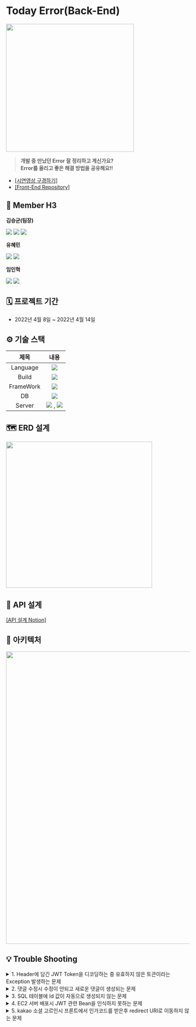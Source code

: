 # Today Error(Back-End)
<img src="https://user-images.githubusercontent.com/98294357/164405876-6fce0b10-d224-4297-a91a-9de6218cec24.png" width="350">

>**개발 중 만났던 Error 잘 정리하고 계신가요?  
>Error를 올리고 좋은 해결 방법을 공유해요!!**

- [\[시연영상 구경하기\]](https://www.youtube.com/watch?v=FSioCT4Zne4&t=3s) 
- [\[Front-End Repository\]](https://github.com/TodayError/TodayErrorFrontReact)
  
## 👥 Member H3

**김승균(팀장)**
<p>
  
[<img src="https://img.shields.io/badge/Github-181717?style=flat-square&logo=Github&logoColor=white">](https://github.com/akrwkdrrr99)
<img src="https://img.shields.io/badge/SpringBoot-6DB33F?style=flat-square&logo=springboot&logoColor=white"/>
<img src="https://img.shields.io/badge/PhotoShop-31A8FF?style=flat-square&logo=AdobePhotoshop&logoColor=white"/>
</p>

**유혜민**
<p>
  
[<img src="https://img.shields.io/badge/Github-181717?style=flat-square&logo=Github&logoColor=white">](https://github.com/hyemco)
<img src="https://img.shields.io/badge/SpringBoot-6DB33F?style=flat-square&logo=springboot&logoColor=white"/>
</p>

**임인혁**
<p>
  
[<img src="https://img.shields.io/badge/Github-181717?style=flat-square&logo=Github&logoColor=white">](https://github.com/Dplo1514)
<img src="https://img.shields.io/badge/SpringBoot-6DB33F?style=flat-square&logo=springboot&logoColor=white"/>
</p>

## 🗓 프로젝트 기간
- 2022년 4월 8일 ~ 2022년 4월 14일

## ⚙️ 기술 스택

|제목|내용|
|:---:|:---:|
|Language|<img src="https://img.shields.io/badge/Java-007396?style=flat-square&logo=java&logoColor=white"/>|
|Build|<img src="https://img.shields.io/badge/Gralde-02303A?style=flat-square&logo=Gradle&logoColor=white"/>|
|FrameWork|<img src="https://img.shields.io/badge/SpringBoot-6DB33F?style=flat-square&logo=springboot&logoColor=white"/>|
|DB|<img src="https://img.shields.io/badge/MySQL-4479A1?style=flat-square&logo=MySQL&logoColor=white"/>|
|Server|<img src="https://img.shields.io/badge/Amazon AWS-232F3E?style=flat-square&logo=Amazon AWS&logoColor=white"/> , <img src="https://img.shields.io/badge/Amazon S3-569A31?style=flat-square&logo=Amazon S3&logoColor=white"/>|

## 🗺 ERD 설계
<img src="https://user-images.githubusercontent.com/89297942/163099424-f8e29d37-1a53-4cab-af1a-ba24d1aae123.png" width="400">

## 📌 API 설계
[\[API 설계 Notion\]](https://www.notion.so/API-a825b104631046bebc938960d1b206be)

## 🧩 아키텍처
<img src="https://user-images.githubusercontent.com/67248249/163121619-6a2665cb-c4a7-45ba-9743-191b5031410a.png" width="800"> 


## 💡 Trouble Shooting
<details>
<summary>1. Header에 담긴 JWT Token을 디코딩하는 중 유효하지 않은 토큰이라는 Exception 발생하는 문제</summary>
<br>
<div>
<b> Token을 Header에서 바로 받아와 Service 쪽에서 디코딩하는 방법으로 해결</b>  
  <div class="colorscripter-code" style="color:#010101;font-family:Consolas, 'Liberation Mono', Menlo, Courier, monospace !important; position:relative !important;overflow:auto"><table class="colorscripter-code-table" style="margin:0;padding:0;border:none;background-color:#fafafa;border-radius:4px;" cellspacing="0" cellpadding="0"><tr><td style="padding:6px;border-right:2px solid #e5e5e5"><div style="margin:0;padding:0;word-break:normal;text-align:right;color:#666;font-family:Consolas, 'Liberation Mono', Menlo, Courier, monospace !important;line-height:130%"><div style="line-height:130%">1</div><div style="line-height:130%">2</div><div style="line-height:130%">3</div><div style="line-height:130%">4</div><div style="line-height:130%">5</div><div style="line-height:130%">6</div><div style="line-height:130%">7</div><div style="line-height:130%">8</div><div style="line-height:130%">9</div><div style="line-height:130%">10</div><div style="line-height:130%">11</div><div style="line-height:130%">12</div><div style="line-height:130%">13</div><div style="line-height:130%">14</div><div style="line-height:130%">15</div><div style="line-height:130%">16</div><div style="line-height:130%">17</div><div style="line-height:130%">18</div><div style="line-height:130%">19</div><div style="line-height:130%">20</div><div style="line-height:130%">21</div><div style="line-height:130%">22</div><div style="line-height:130%">23</div><div style="line-height:130%">24</div><div style="line-height:130%">25</div><div style="line-height:130%">26</div></div></td><td style="padding:6px 0;text-align:left"><div style="margin:0;padding:0;color:#010101;font-family:Consolas, 'Liberation Mono', Menlo, Courier, monospace !important;line-height:130%"><div style="padding:0 6px; white-space:pre; line-height:130%"><span style="color:#999999">//&nbsp;수정&nbsp;전&nbsp;코드</span></div><div style="padding:0 6px; white-space:pre; line-height:130%">@DeleteMapping(<span style="color:#63a35c">"/posts/{postId}"</span>)</div><div style="padding:0 6px; white-space:pre; line-height:130%"><span style="color:#a71d5d">public</span>&nbsp;ResponseEntity<span style="color:#0086b3"></span><span style="color:#a71d5d">&lt;</span>HttpStatus<span style="color:#0086b3"></span><span style="color:#a71d5d">&gt;</span>&nbsp;postDelete(@PathVariable&nbsp;Long&nbsp;postId&nbsp;,&nbsp;</div><div style="padding:0 6px; white-space:pre; line-height:130%">&nbsp;&nbsp;&nbsp;&nbsp;&nbsp;&nbsp;&nbsp;&nbsp;&nbsp;&nbsp;&nbsp;&nbsp;&nbsp;&nbsp;&nbsp;&nbsp;&nbsp;&nbsp;&nbsp;&nbsp;&nbsp;&nbsp;&nbsp;&nbsp;&nbsp;&nbsp;&nbsp;&nbsp;&nbsp;&nbsp;&nbsp;&nbsp;&nbsp;&nbsp;&nbsp;&nbsp;&nbsp;&nbsp;&nbsp;&nbsp;&nbsp;&nbsp;&nbsp;&nbsp;&nbsp;@AuthenticationPrincipal&nbsp;UserDetailsImpl){</div><div style="padding:0 6px; white-space:pre; line-height:130%">&nbsp;&nbsp;&nbsp;<span style="color:#a71d5d">return</span>&nbsp;postService.delete(postId&nbsp;,&nbsp;user);</div><div style="padding:0 6px; white-space:pre; line-height:130%">}</div><div style="padding:0 6px; white-space:pre; line-height:130%">&nbsp;</div><div style="padding:0 6px; white-space:pre; line-height:130%"><span style="color:#999999">//&nbsp;수정&nbsp;후&nbsp;코드</span></div><div style="padding:0 6px; white-space:pre; line-height:130%">@DeleteMapping(<span style="color:#63a35c">"/posts/{postId}"</span>)</div><div style="padding:0 6px; white-space:pre; line-height:130%"><span style="color:#a71d5d">public</span>&nbsp;ResponseEntity<span style="color:#0086b3"></span><span style="color:#a71d5d">&lt;</span>HttpStatus<span style="color:#0086b3"></span><span style="color:#a71d5d">&gt;</span>&nbsp;postDelete(@PathVariable&nbsp;Long&nbsp;postId&nbsp;,&nbsp;</div><div style="padding:0 6px; white-space:pre; line-height:130%">&nbsp;&nbsp;&nbsp;&nbsp;&nbsp;&nbsp;&nbsp;&nbsp;&nbsp;&nbsp;&nbsp;&nbsp;&nbsp;&nbsp;&nbsp;&nbsp;&nbsp;&nbsp;&nbsp;&nbsp;&nbsp;&nbsp;&nbsp;&nbsp;&nbsp;&nbsp;&nbsp;&nbsp;&nbsp;&nbsp;&nbsp;&nbsp;&nbsp;&nbsp;&nbsp;&nbsp;&nbsp;&nbsp;&nbsp;&nbsp;&nbsp;&nbsp;&nbsp;&nbsp;&nbsp;@RequestHeader(<span style="color:#63a35c">"Authorization"</span>)&nbsp;<span style="color:#066de2">String</span>&nbsp;user){</div><div style="padding:0 6px; white-space:pre; line-height:130%">&nbsp;&nbsp;&nbsp;<span style="color:#a71d5d">return</span>&nbsp;postService.delete(postId&nbsp;,&nbsp;user);</div><div style="padding:0 6px; white-space:pre; line-height:130%">}</div><div style="padding:0 6px; white-space:pre; line-height:130%">&nbsp;</div><div style="padding:0 6px; white-space:pre; line-height:130%">@Transactional</div><div style="padding:0 6px; white-space:pre; line-height:130%"><span style="color:#a71d5d">public</span>&nbsp;ResponseEntity<span style="color:#0086b3"></span><span style="color:#a71d5d">&lt;</span>HttpStatus<span style="color:#0086b3"></span><span style="color:#a71d5d">&gt;</span>&nbsp;delete(Long&nbsp;postId,&nbsp;<span style="color:#066de2">String</span>&nbsp;user)&nbsp;{</div><div style="padding:0 6px; white-space:pre; line-height:130%">&nbsp;&nbsp;&nbsp;&nbsp;Post&nbsp;post&nbsp;<span style="color:#0086b3"></span><span style="color:#a71d5d">=</span>&nbsp;postRepository.findById(postId).orElseThrow(</div><div style="padding:0 6px; white-space:pre; line-height:130%">&nbsp;&nbsp;&nbsp;&nbsp;&nbsp;&nbsp;&nbsp;&nbsp;&nbsp;&nbsp;&nbsp;&nbsp;()&nbsp;<span style="color:#0086b3"></span><span style="color:#a71d5d">-</span><span style="color:#0086b3"></span><span style="color:#a71d5d">&gt;</span>&nbsp;<span style="color:#a71d5d">new</span>&nbsp;NullPointerException(<span style="color:#63a35c">"찾으시는&nbsp;게시글이&nbsp;존재하지&nbsp;않습니다."</span>));</div><div style="padding:0 6px; white-space:pre; line-height:130%">&nbsp;&nbsp;&nbsp;&nbsp;<span style="color:#999999">//&nbsp;토큰&nbsp;디코딩</span></div><div style="padding:0 6px; white-space:pre; line-height:130%">&nbsp;&nbsp;&nbsp;&nbsp;<span style="color:#066de2">String</span>&nbsp;username&nbsp;<span style="color:#0086b3"></span><span style="color:#a71d5d">=</span>&nbsp;jwtDecoder.decodeUsername(user);</div><div style="padding:0 6px; white-space:pre; line-height:130%">&nbsp;&nbsp;&nbsp;&nbsp;</div><div style="padding:0 6px; white-space:pre; line-height:130%">&nbsp;&nbsp;&nbsp;&nbsp;validateCheckUser(username,&nbsp;post);</div><div style="padding:0 6px; white-space:pre; line-height:130%">&nbsp;&nbsp;&nbsp;&nbsp;postRepository.delete(post);</div><div style="padding:0 6px; white-space:pre; line-height:130%">&nbsp;&nbsp;&nbsp;&nbsp;awsS3Service.deleteFile(post.getImageFilename());</div><div style="padding:0 6px; white-space:pre; line-height:130%">&nbsp;&nbsp;&nbsp;&nbsp;<span style="color:#a71d5d">return</span>&nbsp;<span style="color:#a71d5d">new</span>&nbsp;ResponseEntity(HttpStatus.OK);</div><div style="padding:0 6px; white-space:pre; line-height:130%">}</div></div><div style="text-align:right;margin-top:-13px;margin-right:5px;font-size:9px;font-style:italic"></div></td></tr></table></div>
</div>
</details>

<details>
<summary>2. 댓글 수정시 수정이 안되고 새로운 댓글이 생성되는 문제</summary>
<br>
<div>
 <b>CommentService에서 create 메소드를 update로 변경해서 해결</b>
  <div class="colorscripter-code" style="color:#010101;font-family:Consolas, 'Liberation Mono', Menlo, Courier, monospace !important; position:relative !important;overflow:auto"><table class="colorscripter-code-table" style="margin:0;padding:0;border:none;background-color:#fafafa;border-radius:4px;" cellspacing="0" cellpadding="0"><tr><td style="padding:6px;border-right:2px solid #e5e5e5"><div style="margin:0;padding:0;word-break:normal;text-align:right;color:#666;font-family:Consolas, 'Liberation Mono', Menlo, Courier, monospace !important;line-height:130%"><div style="line-height:130%">1</div><div style="line-height:130%">2</div><div style="line-height:130%">3</div><div style="line-height:130%">4</div><div style="line-height:130%">5</div><div style="line-height:130%">6</div><div style="line-height:130%">7</div><div style="line-height:130%">8</div><div style="line-height:130%">9</div><div style="line-height:130%">10</div><div style="line-height:130%">11</div><div style="line-height:130%">12</div><div style="line-height:130%">13</div><div style="line-height:130%">14</div><div style="line-height:130%">15</div><div style="line-height:130%">16</div><div style="line-height:130%">17</div><div style="line-height:130%">18</div><div style="line-height:130%">19</div><div style="line-height:130%">20</div><div style="line-height:130%">21</div><div style="line-height:130%">22</div><div style="line-height:130%">23</div><div style="line-height:130%">24</div><div style="line-height:130%">25</div><div style="line-height:130%">26</div><div style="line-height:130%">27</div><div style="line-height:130%">28</div><div style="line-height:130%">29</div><div style="line-height:130%">30</div><div style="line-height:130%">31</div><div style="line-height:130%">32</div><div style="line-height:130%">33</div><div style="line-height:130%">34</div><div style="line-height:130%">35</div><div style="line-height:130%">36</div></div></td><td style="padding:6px 0;text-align:left"><div style="margin:0;padding:0;color:#010101;font-family:Consolas, 'Liberation Mono', Menlo, Courier, monospace !important;line-height:130%"><div style="padding:0 6px; white-space:pre; line-height:130%"><span style="color:#999999">//&nbsp;수정&nbsp;전&nbsp;코드</span></div><div style="padding:0 6px; white-space:pre; line-height:130%">@Transactional</div><div style="padding:0 6px; white-space:pre; line-height:130%"><span style="color:#a71d5d">public</span>&nbsp;ResponseEntity&nbsp;update(Long&nbsp;id,&nbsp;<span style="color:#066de2">String</span>&nbsp;username,&nbsp;CommentDto&nbsp;requestDto)&nbsp;{</div><div style="padding:0 6px; white-space:pre; line-height:130%">&nbsp;&nbsp;&nbsp;&nbsp;Comment&nbsp;comment&nbsp;<span style="color:#0086b3"></span><span style="color:#a71d5d">=</span>&nbsp;commentRepository.findById(id).orElseThrow(</div><div style="padding:0 6px; white-space:pre; line-height:130%">&nbsp;&nbsp;&nbsp;&nbsp;&nbsp;&nbsp;&nbsp;&nbsp;&nbsp;&nbsp;&nbsp;&nbsp;()&nbsp;<span style="color:#0086b3"></span><span style="color:#a71d5d">-</span><span style="color:#0086b3"></span><span style="color:#a71d5d">&gt;</span>&nbsp;<span style="color:#a71d5d">new</span>&nbsp;IllegalArgumentException(<span style="color:#63a35c">"존재하지&nbsp;않습니다."</span>)</div><div style="padding:0 6px; white-space:pre; line-height:130%">&nbsp;&nbsp;&nbsp;&nbsp;);</div><div style="padding:0 6px; white-space:pre; line-height:130%">&nbsp;&nbsp;&nbsp;&nbsp;<span style="color:#a71d5d">if</span>(<span style="color:#0086b3"></span><span style="color:#a71d5d">!</span>username.<span style="color:#066de2">equals</span>(comment.getUser().getUsername()))&nbsp;{</div><div style="padding:0 6px; white-space:pre; line-height:130%">&nbsp;&nbsp;&nbsp;&nbsp;&nbsp;&nbsp;&nbsp;&nbsp;<span style="color:#a71d5d">throw</span>&nbsp;&nbsp;<span style="color:#a71d5d">new</span>&nbsp;IllegalArgumentException(<span style="color:#63a35c">"유효한&nbsp;회원을&nbsp;찾을&nbsp;수&nbsp;없습니다."</span>);</div><div style="padding:0 6px; white-space:pre; line-height:130%">&nbsp;&nbsp;&nbsp;&nbsp;}</div><div style="padding:0 6px; white-space:pre; line-height:130%">&nbsp;</div><div style="padding:0 6px; white-space:pre; line-height:130%">&nbsp;&nbsp;&nbsp;&nbsp;<span style="color:#999999">//&nbsp;문제가&nbsp;됐던&nbsp;코드&nbsp;부분</span></div><div style="padding:0 6px; white-space:pre; line-height:130%">&nbsp;&nbsp;&nbsp;&nbsp;comment.create(requestDto);</div><div style="padding:0 6px; white-space:pre; line-height:130%">&nbsp;&nbsp;&nbsp;&nbsp;CommentDto.commentUpdateResponse&nbsp;commentDto&nbsp;<span style="color:#0086b3"></span><span style="color:#a71d5d">=</span>&nbsp;CommentDto.commentUpdateResponse.builder()</div><div style="padding:0 6px; white-space:pre; line-height:130%">&nbsp;&nbsp;&nbsp;&nbsp;&nbsp;&nbsp;&nbsp;&nbsp;&nbsp;&nbsp;&nbsp;&nbsp;.commentId(comment.getId())</div><div style="padding:0 6px; white-space:pre; line-height:130%">&nbsp;&nbsp;&nbsp;&nbsp;&nbsp;&nbsp;&nbsp;&nbsp;&nbsp;&nbsp;&nbsp;&nbsp;.modifiedAt(commentFormmater(comment.getModifiedAt()))</div><div style="padding:0 6px; white-space:pre; line-height:130%">&nbsp;&nbsp;&nbsp;&nbsp;&nbsp;&nbsp;&nbsp;&nbsp;&nbsp;&nbsp;&nbsp;&nbsp;.build();</div><div style="padding:0 6px; white-space:pre; line-height:130%">&nbsp;&nbsp;&nbsp;&nbsp;<span style="color:#a71d5d">return</span>&nbsp;ResponseEntity.ok().body(commentDto);</div><div style="padding:0 6px; white-space:pre; line-height:130%">}</div><div style="padding:0 6px; white-space:pre; line-height:130%">&nbsp;</div><div style="padding:0 6px; white-space:pre; line-height:130%"><span style="color:#999999">//&nbsp;수정&nbsp;후&nbsp;코드</span></div><div style="padding:0 6px; white-space:pre; line-height:130%">@Transactional</div><div style="padding:0 6px; white-space:pre; line-height:130%"><span style="color:#a71d5d">public</span>&nbsp;ResponseEntity&nbsp;update(Long&nbsp;id,&nbsp;<span style="color:#066de2">String</span>&nbsp;username,&nbsp;CommentDto&nbsp;requestDto)&nbsp;{</div><div style="padding:0 6px; white-space:pre; line-height:130%">&nbsp;&nbsp;&nbsp;&nbsp;Comment&nbsp;comment&nbsp;<span style="color:#0086b3"></span><span style="color:#a71d5d">=</span>&nbsp;commentRepository.findById(id).orElseThrow(</div><div style="padding:0 6px; white-space:pre; line-height:130%">&nbsp;&nbsp;&nbsp;&nbsp;&nbsp;&nbsp;&nbsp;&nbsp;&nbsp;&nbsp;&nbsp;&nbsp;()&nbsp;<span style="color:#0086b3"></span><span style="color:#a71d5d">-</span><span style="color:#0086b3"></span><span style="color:#a71d5d">&gt;</span>&nbsp;<span style="color:#a71d5d">new</span>&nbsp;IllegalArgumentException(<span style="color:#63a35c">"존재하지&nbsp;않습니다."</span>)</div><div style="padding:0 6px; white-space:pre; line-height:130%">&nbsp;&nbsp;&nbsp;&nbsp;);</div><div style="padding:0 6px; white-space:pre; line-height:130%">&nbsp;&nbsp;&nbsp;&nbsp;<span style="color:#a71d5d">if</span>(<span style="color:#0086b3"></span><span style="color:#a71d5d">!</span>username.<span style="color:#066de2">equals</span>(comment.getUser().getUsername()))&nbsp;{</div><div style="padding:0 6px; white-space:pre; line-height:130%">&nbsp;&nbsp;&nbsp;&nbsp;&nbsp;&nbsp;&nbsp;&nbsp;<span style="color:#a71d5d">throw</span>&nbsp;&nbsp;<span style="color:#a71d5d">new</span>&nbsp;IllegalArgumentException(<span style="color:#63a35c">"유효한&nbsp;회원을&nbsp;찾을&nbsp;수&nbsp;없습니다."</span>);</div><div style="padding:0 6px; white-space:pre; line-height:130%">&nbsp;&nbsp;&nbsp;&nbsp;}</div><div style="padding:0 6px; white-space:pre; line-height:130%">&nbsp;&nbsp;&nbsp;&nbsp;<span style="color:#999999">//&nbsp;문제가&nbsp;됐던&nbsp;코드&nbsp;부분(create&nbsp;→&nbsp;update)</span></div><div style="padding:0 6px; white-space:pre; line-height:130%">&nbsp;&nbsp;&nbsp;&nbsp;comment.update(requestDto);</div><div style="padding:0 6px; white-space:pre; line-height:130%">&nbsp;&nbsp;&nbsp;&nbsp;CommentDto.commentUpdateResponse&nbsp;commentDto&nbsp;<span style="color:#0086b3"></span><span style="color:#a71d5d">=</span>&nbsp;CommentDto.commentUpdateResponse.builder()</div><div style="padding:0 6px; white-space:pre; line-height:130%">&nbsp;&nbsp;&nbsp;&nbsp;&nbsp;&nbsp;&nbsp;&nbsp;&nbsp;&nbsp;&nbsp;&nbsp;.commentId(comment.getId())</div><div style="padding:0 6px; white-space:pre; line-height:130%">&nbsp;&nbsp;&nbsp;&nbsp;&nbsp;&nbsp;&nbsp;&nbsp;&nbsp;&nbsp;&nbsp;&nbsp;.modifiedAt(commentFormmater(comment.getModifiedAt()))</div><div style="padding:0 6px; white-space:pre; line-height:130%">&nbsp;&nbsp;&nbsp;&nbsp;&nbsp;&nbsp;&nbsp;&nbsp;&nbsp;&nbsp;&nbsp;&nbsp;.build();</div><div style="padding:0 6px; white-space:pre; line-height:130%">&nbsp;&nbsp;&nbsp;&nbsp;<span style="color:#a71d5d">return</span>&nbsp;ResponseEntity.ok().body(commentDto);</div><div style="padding:0 6px; white-space:pre; line-height:130%">}</div></div><div style="text-align:right;margin-top:-13px;margin-right:5px;font-size:9px;font-style:italic"></div></td></tr></table></div>
</div>
</details>

<details>
<summary>3. SQL 테이블에 Id 값이 자동으로 생성되지 않는 문제</summary>
<br>
<div>
  <b>strategy = GenerationType 변경(IDENTITY → AUTO)</b>
<div class="colorscripter-code" style="color:#010101;font-family:Consolas, 'Liberation Mono', Menlo, Courier, monospace !important; position:relative !important;overflow:auto"><table class="colorscripter-code-table" style="margin:0;padding:0;border:none;background-color:#fafafa;border-radius:4px;" cellspacing="0" cellpadding="0"><tr><td style="padding:6px;border-right:2px solid #e5e5e5"><div style="margin:0;padding:0;word-break:normal;text-align:right;color:#666;font-family:Consolas, 'Liberation Mono', Menlo, Courier, monospace !important;line-height:130%"><div style="line-height:130%">1</div><div style="line-height:130%">2</div><div style="line-height:130%">3</div><div style="line-height:130%">4</div><div style="line-height:130%">5</div><div style="line-height:130%">6</div><div style="line-height:130%">7</div><div style="line-height:130%">8</div><div style="line-height:130%">9</div></div></td><td style="padding:6px 0;text-align:left"><div style="margin:0;padding:0;color:#010101;font-family:Consolas, 'Liberation Mono', Menlo, Courier, monospace !important;line-height:130%"><div style="padding:0 6px; white-space:pre; line-height:130%"><span style="color:#999999">//&nbsp;수정&nbsp;전&nbsp;코드</span></div><div style="padding:0 6px; white-space:pre; line-height:130%">@Id</div><div style="padding:0 6px; white-space:pre; line-height:130%">@GeneratedValue(strategy&nbsp;<span style="color:#0086b3"></span><span style="color:#a71d5d">=</span>&nbsp;GenerationType.IDENTITY)</div><div style="padding:0 6px; white-space:pre; line-height:130%"><span style="color:#a71d5d">private</span>&nbsp;Long&nbsp;Id;</div><div style="padding:0 6px; white-space:pre; line-height:130%">&nbsp;</div><div style="padding:0 6px; white-space:pre; line-height:130%"><span style="color:#999999">//&nbsp;수정&nbsp;후&nbsp;코드</span></div><div style="padding:0 6px; white-space:pre; line-height:130%">@Id</div><div style="padding:0 6px; white-space:pre; line-height:130%">@GeneratedValue(strategy&nbsp;<span style="color:#0086b3"></span><span style="color:#a71d5d">=</span>&nbsp;GenerationType.AUTO)</div><div style="padding:0 6px; white-space:pre; line-height:130%"><span style="color:#a71d5d">private</span>&nbsp;Long&nbsp;Id;</div></div><div style="text-align:right;margin-top:-13px;margin-right:5px;font-size:9px;font-style:italic"></div></tr></table></div>
</div>
</details>

<details>
<summary>4. EC2 서버 배포시 JWT 관련 Bean을 인식하지 못하는 문제</summary>
<br>
<div>
 <b>build.gradle의 JWT dependencies의 버전을 바꿔서 해결</b>
  <div class="colorscripter-code" style="color:#010101;font-family:Consolas, 'Liberation Mono', Menlo, Courier, monospace !important; position:relative !important;overflow:auto"><table class="colorscripter-code-table" style="margin:0;padding:0;border:none;background-color:#fafafa;border-radius:4px;" cellspacing="0" cellpadding="0"><tr><td style="padding:6px;border-right:2px solid #e5e5e5"><div style="margin:0;padding:0;word-break:normal;text-align:right;color:#666;font-family:Consolas, 'Liberation Mono', Menlo, Courier, monospace !important;line-height:130%"><div style="line-height:130%">1</div><div style="line-height:130%">2</div><div style="line-height:130%">3</div><div style="line-height:130%">4</div><div style="line-height:130%">5</div><div style="line-height:130%">6</div><div style="line-height:130%">7</div><div style="line-height:130%">8</div><div style="line-height:130%">9</div><div style="line-height:130%">10</div><div style="line-height:130%">11</div><div style="line-height:130%">12</div><div style="line-height:130%">13</div><div style="line-height:130%">14</div><div style="line-height:130%">15</div><div style="line-height:130%">16</div></div></td><td style="padding:6px 0;text-align:left"><div style="margin:0;padding:0;color:#010101;font-family:Consolas, 'Liberation Mono', Menlo, Courier, monospace !important;line-height:130%"><div style="padding:0 6px; white-space:pre; line-height:130%"><span style="color:#999999">//&nbsp;수정&nbsp;전&nbsp;코드</span></div><div style="padding:0 6px; white-space:pre; line-height:130%">&nbsp;</div><div style="padding:0 6px; white-space:pre; line-height:130%">implementation&nbsp;<span style="color:#63a35c">'io.jsonwebtoken:jjwt-api:0.11.2'</span></div><div style="padding:0 6px; white-space:pre; line-height:130%"><span style="color:#999999">//&nbsp;문제가&nbsp;됐던&nbsp;dependency</span></div><div style="padding:0 6px; white-space:pre; line-height:130%">implementation&nbsp;<span style="color:#63a35c">'commons-codec:commons-codec:1.15'</span></div><div style="padding:0 6px; white-space:pre; line-height:130%">implementation&nbsp;<span style="color:#63a35c">'io.jsonwebtoken:jjwt-impl:0.11.2'</span></div><div style="padding:0 6px; white-space:pre; line-height:130%">implementation&nbsp;<span style="color:#63a35c">'io.jsonwebtoken:jjwt-jackson:0.11.2'</span></div><div style="padding:0 6px; white-space:pre; line-height:130%">implementation&nbsp;<span style="color:#63a35c">'com.auth0:java-jwt:3.19.1'</span></div><div style="padding:0 6px; white-space:pre; line-height:130%">&nbsp;</div><div style="padding:0 6px; white-space:pre; line-height:130%"><span style="color:#999999">//&nbsp;수정&nbsp;후&nbsp;코드</span></div><div style="padding:0 6px; white-space:pre; line-height:130%">implementation&nbsp;<span style="color:#63a35c">'io.jsonwebtoken:jjwt-api:0.11.2'</span></div><div style="padding:0 6px; white-space:pre; line-height:130%"><span style="color:#999999">//&nbsp;문제가&nbsp;됐던&nbsp;dependency&nbsp;(1.15에서&nbsp;1.5로&nbsp;변경</span></div><div style="padding:0 6px; white-space:pre; line-height:130%">implementation&nbsp;<span style="color:#63a35c">'commons-codec:commons-codec:1.5'</span></div><div style="padding:0 6px; white-space:pre; line-height:130%">implementation&nbsp;<span style="color:#63a35c">'io.jsonwebtoken:jjwt-impl:0.11.2'</span></div><div style="padding:0 6px; white-space:pre; line-height:130%">implementation&nbsp;<span style="color:#63a35c">'io.jsonwebtoken:jjwt-jackson:0.11.2'</span></div><div style="padding:0 6px; white-space:pre; line-height:130%">implementation&nbsp;<span style="color:#63a35c">'com.auth0:java-jwt:3.19.1'</span></div></div></td></tr></table></div>
</div>
</details>

<details>
<summary>5. kakao 소셜 고르인시 프론트에서 인가코드를 받은후 redirect URI로 이동하지 않는 문제</summary>
<br>
<div>
  <b>kakao Developer 사이트와 스프링, 리액트 쪽 redirect URI를 일치시켜서 해결</b>
  <div class="colorscripter-code" style="color:#010101;font-family:Consolas, 'Liberation Mono', Menlo, Courier, monospace !important; position:relative !important;overflow:auto"><table class="colorscripter-code-table" style="margin:0;padding:0;border:none;background-color:#fafafa;border-radius:4px;" cellspacing="0" cellpadding="0"><tr><td style="padding:6px;border-right:2px solid #e5e5e5"><div style="margin:0;padding:0;word-break:normal;text-align:right;color:#666;font-family:Consolas, 'Liberation Mono', Menlo, Courier, monospace !important;line-height:130%"><div style="line-height:130%">1</div></div></td><td style="padding:6px 0;text-align:left"><div style="margin:0;padding:0;color:#010101;font-family:Consolas, 'Liberation Mono', Menlo, Courier, monospace !important;line-height:130%"><div style="padding:0 6px; white-space:pre; line-height:130%">body.<span style="color:#066de2">add</span>(<span style="color:#63a35c">"redirect_uri"</span>,&nbsp;<span style="color:#63a35c">"http://merry-hi5.shop//user/kakao/callback"</span>);</div></div></td></tr></table></div>
</div>
</details>
